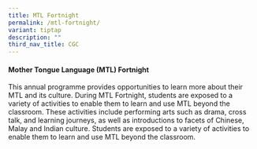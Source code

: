```yaml
---
title: MTL Fortnight
permalink: /mtl-fortnight/
variant: tiptap
description: ""
third_nav_title: CGC
---
```

<h4><strong>Mother Tongue Language (MTL) Fortnight</strong></h4>
<p>This annual programme provides opportunities to learn more about their
MTL and its culture. During MTL Fortnight, students are exposed to a variety
of activities to enable them to learn and use MTL beyond the classroom.
These activities include performing arts such as drama, cross talk, and
learning journeys, as well as introductions to facets of Chinese, Malay
and Indian culture. Students are exposed to a variety of activities to
enable them to learn and use MTL beyond the classroom.</p>
<p></p>